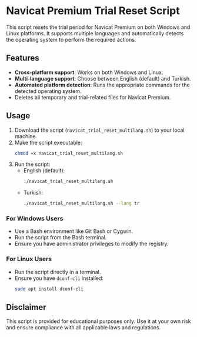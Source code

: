 
# Navicat Premium Trial Reset Script

This script resets the trial period for Navicat Premium on both Windows and Linux platforms. It supports multiple languages and automatically detects the operating system to perform the required actions.

## Features
- **Cross-platform support**: Works on both Windows and Linux.
- **Multi-language support**: Choose between English (default) and Turkish.
- **Automated platform detection**: Runs the appropriate commands for the detected operating system.
- Deletes all temporary and trial-related files for Navicat Premium.

## Usage
1. Download the script (`navicat_trial_reset_multilang.sh`) to your local machine.
2. Make the script executable:
   ```bash
   chmod +x navicat_trial_reset_multilang.sh
   ```
3. Run the script:
   - English (default):
     ```bash
     ./navicat_trial_reset_multilang.sh
     ```
   - Turkish:
     ```bash
     ./navicat_trial_reset_multilang.sh --lang tr
     ```

### For Windows Users
- Use a Bash environment like Git Bash or Cygwin.
- Run the script from the Bash terminal.
- Ensure you have administrator privileges to modify the registry.

### For Linux Users
- Run the script directly in a terminal.
- Ensure you have `dconf-cli` installed:
  ```bash
  sudo apt install dconf-cli
  ```

## Disclaimer
This script is provided for educational purposes only. Use it at your own risk and ensure compliance with all applicable laws and regulations.
